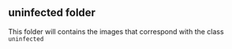 ## uninfected folder

This folder will contains the images that correspond with the class `uninfected`